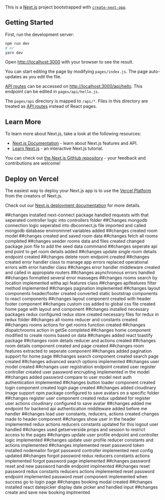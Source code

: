 This is a [Next.js](https://nextjs.org/) project bootstrapped with [`create-next-app`](https://github.com/vercel/next.js/tree/canary/packages/create-next-app).

## Getting Started

First, run the development server:

```bash
npm run dev
# or
yarn dev
```

Open [http://localhost:3000](http://localhost:3000) with your browser to see the result.

You can start editing the page by modifying `pages/index.js`. The page auto-updates as you edit the file.

[API routes](https://nextjs.org/docs/api-routes/introduction) can be accessed on [http://localhost:3000/api/hello](http://localhost:3000/api/hello). This endpoint can be edited in `pages/api/hello.js`.

The `pages/api` directory is mapped to `/api/*`. Files in this directory are treated as [API routes](https://nextjs.org/docs/api-routes/introduction) instead of React pages.

## Learn More

To learn more about Next.js, take a look at the following resources:

- [Next.js Documentation](https://nextjs.org/docs) - learn about Next.js features and API.
- [Learn Next.js](https://nextjs.org/learn) - an interactive Next.js tutorial.

You can check out [the Next.js GitHub repository](https://github.com/vercel/next.js/) - your feedback and contributions are welcome!

## Deploy on Vercel

The easiest way to deploy your Next.js app is to use the [Vercel Platform](https://vercel.com/new?utm_medium=default-template&filter=next.js&utm_source=create-next-app&utm_campaign=create-next-app-readme) from the creators of Next.js.

Check out our [Next.js deployment documentation](https://nextjs.org/docs/deployment) for more details.

##changes
installed next-connect package
handled requests with that
seperated controller logic into controllers folder
##Changes
mongodb connection logic seperated into dbconnect.js file
imported and called mongodb
database environmnet variables added
##changes
created room model
##changes
created and saved room data
##changes
fetch all rooms completed
##changes
seeder rooms data and files created 
changed package json file to add the seed data commnand
##changes
seperate api end point to get room details added
##changes
update single room details endpoint created
##changes
delete room endpoint created
##changes
created error handler class  to manage app errors
replaced operational errors with error handler class
##changes
error handler middleware created and called in appropiate routers
##changes
asynchronous errors handled
##changes
formatted several error masseges
##changes
rooms search by location implemented witha api features class
##changes
apifeatures filter method implemented
##changes
pagination implemented
##changes
layout components header/footer created
converted static bootstrap components to react components
##changes
layout component created with header footer component
##changes
custom css added to global css file
created home page with layout and component
##changes
installed necessary packages redux
configured redux store
created necessary files for redux in redux folder
##changes
all rooms reducer and constants created
##changes
rooms actions for get rooms function created
##changes
dispatchrooms action in getSe completed
##changes
home component modified to create rooms based on data
##changes
added react toastify package
##changes
room details reducer and actions created
##changes
room details component created and page created
##changes
room features extracted to seperate component
##changes
added pagination support for home page
##changes
search component created
search page created
##changes
advanced search options implemented
##changes
user model created
##changes
user registration endpoint created
user register controller created
user password encrupting implemented in the model
##changes
added password compare to user model
next auth authentication implemented
##changes
button loader component created
login component created
login page created
##changes
added cloudinary image support npm package
configured to save avatars on a specific folder
##changes
register user component created
redux updated for register user actions
cloudinary configured to save avatar
##changes
added me endpoint for backend api
authentication middleware added before me handler
##changes
load user constants, reducers, actions created
changes made to header component
##changes
show user in the header implemented redux  actions reducers constants updated for this 
logout user handled
##changes
used getserverside props and session to restrict access to the pages 
##changes
update user profile endpoint and controller logic implemented
##changes
update user profile reducer constants and actions implemented
##changes
implemented reset password token
installed nodemailor
forgot password controller implemented
next config updated
##changes
forgot password redux reducers constants actions implemented
forgot password page implemented
##changes
password reset and new password handle endpoint implmented
##changes
reset password redux constants reducers actions implemented
reset password endpoint implemented
password reset component implemented  when success go to login page
##changes
booking modal created
##changes
installed react datepicker
display date picker and handled input
##changes
create and save new booking implmented


